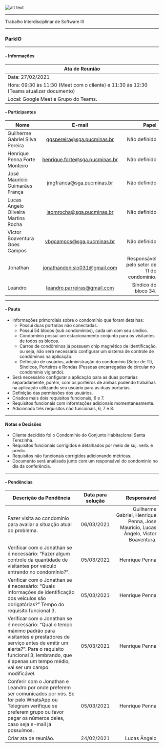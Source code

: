 ![alt text](https://i.imgur.com/4B1IxdA.png "Logo Puc")

***

Trabalho Interdisciplinar de Software III

------
### ParkIO

___


####  - Informações
| Ata de Reunião          |
| -------------           |
| Data: 27/02/2021        |
| Hora: 09:30 às 11:30 (Meet com o cliente) e 11:30 às 12:30 (Teams atualizar documento)    |
| Local: Google Meet e Grupo do Teams.   |

#### - Participantes
| Nome                                 | E-mail                          | Papel            |
| -------------                        | :-------------:                 | -----:           |
| Guilherme Gabriel Silva Pereira      | ggspereira@sga.pucminas.br      | Não definido     |
| Henrique Penna Forte Monteiro        | henrique.forte@sga.pucminas.br  | Não definido     |
| José Maurício Guimarães França       | jmgfranca@sga.pucminas.br       | Não definido     |
| Lucas Angelo Oliveira Martins Rocha  | laomrocha@sga.pucminas.br       | Não definido     |
| Victor Boaventura Goes Campos        | vbgcampos@sga.pucminas.br       | Não definido     |
| Jonathan                             | jonathandenisio031@gmail.com    | Responsável pelo setor de TI do condomínio.        |
| Leandro                              | leandro.parreiras@gmail.com      | Síndico do bloco 34.        |

___

#### - Pauta

- Informações primordiais sobre o condomínio que foram detalhas: 
    - Possui duas portarias não conectadas. 
    - Possui 54 blocos (sub condomínios), cada um com seu sindico. 
    - Condomínio possui um estacionamento conjunto para os visitantes de todos os blocos. 
    - Carros de condôminos já possuem chip magnético de identificação, ou seja, não será necessário configurar um sistema de controle de condôminos na aplicação. 
    - Definição de usuários, administração do condomínio (Setor de TI), Síndicos, Porteiros e Rondas (Pessoas encarregadas de circular no condomínio vigiando). 
- Será necessário configurar a aplicação para as duas portarias separadamente, porém, com os porteiros de ambas podendo trabalhas na aplicação utilizando seu usuário para as duas portarias. 
- Definição das permissões dos usuários. 
- Criados mais dois requisitos funcionais, 6 e 7. 
- Requisitos funcionais com informações adicionais momentaneamente. 
- Adicionado três requisitos não funcionais, 6, 7 e 8. 

___

#### Notas e Decisões

- Cliente decidido foi o Condomínio do Conjunto Habitacional Santa Terezinha.
- Requisitos funcionais corrigidos e detalhados por meio de suj. verb. e predic.
- Requisitos não funcionais corrigidos adicionando métricas.
- Documento será analisado junto com um responsável do condomínio no dia da conferência.

___

#### - Pendências

| Descrição da Pendência               | Data para solução               | Responsável          |
| -------------                        | :-------------:                 | -----:               |
| Fazer visita ao condomínio para avaliar a situação atual do problema.                  | 06/03/2021                      | Guilherme Gabriel, Henrique Penna, Jose Maurício, Lucas Ângelo, Victor Boaventura.         |
| Verificar com o Jonathan se é necessário: “Fazer algum controle da quantidade de visitantes por veículo entrando no condomínio?”.                  | 05/03/2021                      | Henrique Penna        |
| Verificar com o Jonathan se é necessário: “Quais informações de identificação dos veículos são obrigatórias?” Tempo do requisito funcional 3.                  | 05/03/2021                      | Henrique Penna        |
| Verificar com o Jonathan se é necessário: “Qual o tempo máximo padrão para visitantes e prestadores de serviço antes de emitir um alerta?”. Para o requisito funcional 3, lembrando, que é apenas um tempo médio, vai ser um campo modificável.                  | 05/03/2021                      | Henrique Penna        |
| Conferir com o Jonathan e Leandro por onde preferem ser comunicados por nós. Se for pelo WhatsApp ou Telegram verifique se preferem grupo ou favor pegar os números deles, caso seja e-mail já possuímos.                  | 05/03/2021                      | Henrique Penna        |
| Criar ata de reunião.                 | 24/02/2021                      | Lucas Ângelo         |
